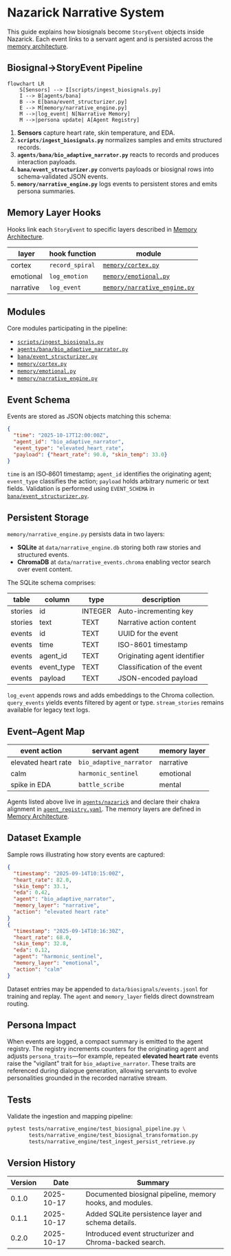 # Nazarick Narrative System

This guide explains how biosignals become `StoryEvent` objects inside Nazarick.
Each event links to a servant agent and is persisted across the
[memory architecture](memory_architecture.md).

## Biosignal→StoryEvent Pipeline

```mermaid
flowchart LR
    S[Sensors] --> I[scripts/ingest_biosignals.py]
    I --> B[agents/bana]
    B --> E[bana/event_structurizer.py]
    E --> M[memory/narrative_engine.py]
    M -->|log_event| N[Narrative Memory]
    M -->|persona update| A[Agent Registry]
```

1. **Sensors** capture heart rate, skin temperature, and EDA.
2. **`scripts/ingest_biosignals.py`** normalizes samples and emits structured
   records.
3. **`agents/bana/bio_adaptive_narrator.py`** reacts to records and produces
   interaction payloads.
4. **`bana/event_structurizer.py`** converts payloads or biosignal rows into
   schema‑validated JSON events.
5. **`memory/narrative_engine.py`** logs events to persistent stores and emits
   persona summaries.

## Memory Layer Hooks

Hooks link each `StoryEvent` to specific layers described in
[Memory Architecture](memory_architecture.md).

| layer     | hook function  | module |
|-----------|---------------|--------|
| cortex    | `record_spiral` | [`memory/cortex.py`](../memory/cortex.py) |
| emotional | `log_emotion`   | [`memory/emotional.py`](../memory/emotional.py) |
| narrative | `log_event`     | [`memory/narrative_engine.py`](../memory/narrative_engine.py) |

## Modules

Core modules participating in the pipeline:

- [`scripts/ingest_biosignals.py`](../scripts/ingest_biosignals.py)
- [`agents/bana/bio_adaptive_narrator.py`](../agents/bana/bio_adaptive_narrator.py)
- [`bana/event_structurizer.py`](../bana/event_structurizer.py)
- [`memory/cortex.py`](../memory/cortex.py)
- [`memory/emotional.py`](../memory/emotional.py)
- [`memory/narrative_engine.py`](../memory/narrative_engine.py)

## Event Schema

Events are stored as JSON objects matching this schema:

```json
{
  "time": "2025-10-17T12:00:00Z",
  "agent_id": "bio_adaptive_narrator",
  "event_type": "elevated_heart_rate",
  "payload": {"heart_rate": 90.0, "skin_temp": 33.0}
}
```

`time` is an ISO‑8601 timestamp; `agent_id` identifies the originating agent;
`event_type` classifies the action; `payload` holds arbitrary numeric or text
fields. Validation is performed using `EVENT_SCHEMA` in
[`bana/event_structurizer.py`](../bana/event_structurizer.py).

## Persistent Storage

`memory/narrative_engine.py` persists data in two layers:

- **SQLite** at `data/narrative_engine.db` storing both raw stories and structured
  events.
- **ChromaDB** at `data/narrative_events.chroma` enabling vector search over
  event content.

The SQLite schema comprises:

| table  | column    | type    | description                     |
|--------|-----------|---------|---------------------------------|
| stories| id        | INTEGER | Auto-incrementing key           |
| stories| text      | TEXT    | Narrative action content        |
| events | id        | TEXT    | UUID for the event              |
| events | time      | TEXT    | ISO-8601 timestamp              |
| events | agent_id  | TEXT    | Originating agent identifier    |
| events | event_type| TEXT    | Classification of the event     |
| events | payload   | TEXT    | JSON-encoded payload            |

`log_event` appends rows and adds embeddings to the Chroma collection.
`query_events` yields events filtered by agent or type. `stream_stories`
remains available for legacy text logs.

## Event–Agent Map

| event action        | servant agent             | memory layer   |
|--------------------|---------------------------|----------------|
| elevated heart rate | `bio_adaptive_narrator`   | narrative      |
| calm                | `harmonic_sentinel`       | emotional      |
| spike in EDA        | `battle_scribe`           | mental         |

Agents listed above live in [`agents/nazarick`](../agents/nazarick) and declare
their chakra alignment in [`agent_registry.yaml`](../agents/nazarick/agent_registry.yaml).
The memory layers are defined in [Memory Architecture](memory_architecture.md).

## Dataset Example

Sample rows illustrating how story events are captured:

```json
{
  "timestamp": "2025-09-14T10:15:00Z",
  "heart_rate": 82.0,
  "skin_temp": 33.1,
  "eda": 0.42,
  "agent": "bio_adaptive_narrator",
  "memory_layer": "narrative",
  "action": "elevated heart rate"
}
{
  "timestamp": "2025-09-14T10:16:30Z",
  "heart_rate": 68.0,
  "skin_temp": 32.8,
  "eda": 0.12,
  "agent": "harmonic_sentinel",
  "memory_layer": "emotional",
  "action": "calm"
}
```

Dataset entries may be appended to `data/biosignals/events.jsonl` for training
and replay. The `agent` and `memory_layer` fields direct downstream routing.

## Persona Impact

When events are logged, a compact summary is emitted to the agent registry. The
registry increments counters for the originating agent and adjusts
`persona_traits`—for example, repeated **elevated heart rate** events raise the
"vigilant" trait for `bio_adaptive_narrator`. These traits are referenced during
dialogue generation, allowing servants to evolve personalities grounded in the
recorded narrative stream.

## Tests

Validate the ingestion and mapping pipeline:

```bash
pytest tests/narrative_engine/test_biosignal_pipeline.py \
       tests/narrative_engine/test_biosignal_transformation.py
       tests/narrative_engine/test_ingest_persist_retrieve.py
```

## Version History

| Version | Date | Summary |
|---------|------|---------|
| 0.1.0 | 2025-10-17 | Documented biosignal pipeline, memory hooks, and modules. |
| 0.1.1 | 2025-10-17 | Added SQLite persistence layer and schema details. |
| 0.2.0 | 2025-10-17 | Introduced event structurizer and Chroma-backed search. |
